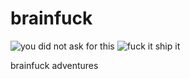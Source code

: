 # brainfuck
![you did not ask for this](https://forthebadge.com/images/badges/you-didnt-ask-for-this.svg)
![fuck it ship it](https://forthebadge.com/images/badges/fuck-it-ship-it.svg)


brainfuck adventures

